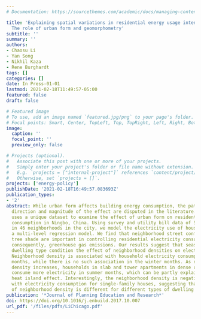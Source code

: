```yaml
---
# Documentation: https://sourcethemes.com/academic/docs/managing-content/

title: 'Explaining spatial variations in residential energy usage intensity in Chicago:
  The role of urban form and geomorphometry'
subtitle: ''
summary: ''
authors:
- Chaosu Li
- Yan Song
- Nikhil Kaza
- Rene Burghardt
tags: []
categories: []
date: In Press-01-01
lastmod: 2021-02-18T11:49:57-05:00
featured: false
draft: false

# Featured image
# To use, add an image named `featured.jpg/png` to your page's folder.
# Focal points: Smart, Center, TopLeft, Top, TopRight, Left, Right, BottomLeft, Bottom, BottomRight.
image:
  caption: ''
  focal_point: ''
  preview_only: false

# Projects (optional).
#   Associate this post with one or more of your projects.
#   Simply enter your project's folder or file name without extension.
#   E.g. `projects = ["internal-project"]` references `content/project/deep-learning/index.md`.
#   Otherwise, set `projects = []`.
projects: ['energy-policy']
publishDate: '2021-02-18T16:49:57.083693Z'
publication_types:
- '2'
abstract: While urban form affects building energy consumption, the pathways,
  direction and magnitude of the effect are disputed in the literature. This paper
  uses a unique dataset to examine the effect of urban form on residential electricity
  consumption in Ningbo, China. Using survey and utility bill data of 534 households
  in 46 neighborhoods in the city, we model the electricity use of households using
  a multi-level regression model. We find that neighborhood street configuration and
  tree shade are important in controlling residential electricity consumption and,
  consequently, greenhouse gas emissions. Our results suggest that seasonality and
  dwelling type condition the effect of neighborhood densities on electricity consumption.
  Neighborhood density is associated with household electricity consumption in summer
  months, while there is no such association in the winter months. As neighborhood
  density increases, households in slab and tower apartments in dense urban neighborhoods
  consume more electricity in summer months, which can be partly explained by exacerbated
  heat island effect. Interestingly, the neighborhood density is negatively associated
  with electricity consumption for single-family houses, suggesting that the effect
  of neighborhood density is different for different types of dwelling units.
publication: '*Journal of Planning Education and Research*'
doi: https://doi.org/10.1016/j.enbuild.2017.10.007
url_pdf: '/files/pdfs/LiChicago.pdf' 
---
```

